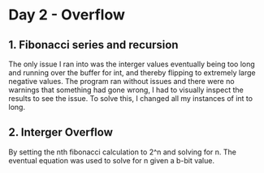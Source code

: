 # Day 2 - Overflow

## 1. Fibonacci series and recursion
The only issue I ran into was the interger values eventually being too long and running over the buffer for int, and thereby flipping to extremely large negative values.
The program ran without issues and there were no warnings that something had gone wrong, I had to visually inspect the results to see the issue.
To solve this, I changed all my instances of int to long.

## 2. Interger Overflow
By setting the nth fibonacci calculation to 2^n and solving for n. The eventual equation was used to solve for n given a b-bit value.
